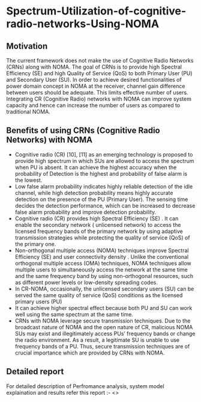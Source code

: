 # Spectrum-Utilization-of-cognitive-radio-networks-Using-NOMA

## Motivation
The current framework does not make the use of Cognitive Radio Networks (CRNs) along
with NOMA. The goal of CRNs is to provide high Spectral Efficiency (SE) and high Quality
of Service (QoS) to both Primary User (PU) and Secondary User (SU).
In order to achieve desired functionalities of power domain concept in NOMA at the receiver,
channel gain difference between users should be adequate. This limits effective number of
users.
Integrating CR (Cognitive Radio) networks with NOMA can improve system capacity and
hence can increase the number of users as compared to traditional NOMA.

## Benefits of using CRNs (Cognitive Radio Networks) with NOMA
* Cognitive radio (CR) [10], [11] as an emerging technology is proposed to provide high
spectrum in which SUs are allowed to access the spectrum when PU is absent. It
can achieve the highest accuracy when the probability of Detection is the highest and
probability of false alarm is the lowest.
* Low false alarm probability indicates highly reliable detection of the idle channel, while
high detection probability means highly accurate detection on the presence of the PU
(Primary User). The sensing time decides the detection performance, which can be
increased to decrease false alarm probability and improve detection probability.
* Cognitive radio (CR) provides high Spectral Efficiency (SE) . It can enable the secondary
network ( unlicensed network) to access the licensed frequency bands of the primary
network by using adaptive transmission strategies while protecting the quality of service
(QoS) of the primary one.
* Non-orthogonal multiple access (NOMA) techniques improve Spectral Efficiency (SE)
and user connectivity density . Unlike the conventional orthogonal multiple access
(OMA) techniques, NOMA techniques allow multiple users to simultaneously access
the network at the same time and the same frequency band by using non-orthogonal
resources, such as different power levels or low-density spreading codes.
* In CR-NOMA, occasionally, the unlicensed secondary users (SU) can be served the same
quality of service (QoS) conditions as the licensed primary users (PU)
* It can achieve higher spectral effect because both PU and SU can work well using the
same spectrum at the same time.
* CRNs with NOMA leverage secure transmission techniques. Due to the broadcast
nature of NOMA and the open nature of CR, malicious NOMA SUs may exist and
illegitimately access PUs’ frequency bands or change the radio environment. As a result,
a legitimate SU is unable to use frequency bands of a PU. Thus, secure transmission
techniques are of crucial importance which are provided by CRNs with NOMA.

## Detailed report
For detailed description of Perfromance analysis, system model explaination and results refer this report :-
<>
